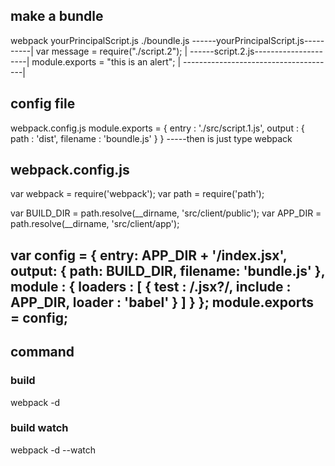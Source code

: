 ## make a bundle
webpack yourPrincipalScript.js ./boundle.js
------yourPrincipalScript.js----------|
var message = require("./script.2");  |
------script.2.js---------------------|
module.exports = "this is an alert";   |
--------------------------------------|

## config file 
webpack.config.js
module.exports = {
  entry : './src/script.1.js',
  output : {
    path : 'dist',
    filename : 'boundle.js'
  }
}
-----then is just type webpack

## webpack.config.js
var webpack = require('webpack');
var path = require('path');

var BUILD_DIR = path.resolve(__dirname, 'src/client/public');
var APP_DIR = path.resolve(__dirname, 'src/client/app');

var config = {
  entry: APP_DIR + '/index.jsx',
  output: {
    path: BUILD_DIR,
    filename: 'bundle.js'
  },
  module : {
    loaders : [
      {
        test : /\.jsx?/,
        include : APP_DIR,
        loader : 'babel'
      }
    ]
  }
};
module.exports = config;
--------------------------------------------------------------------------
## command
### build
webpack -d
### build watch
webpack -d --watch